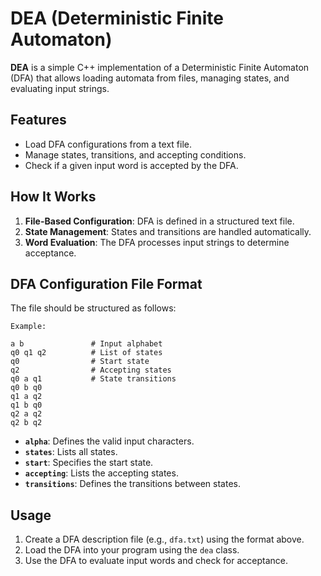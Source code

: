 # DEA (Deterministic Finite Automaton)

**DEA** is a simple C++ implementation of a Deterministic Finite Automaton (DFA) that allows loading automata from files, managing states, and evaluating input strings.

## Features

- Load DFA configurations from a text file.
- Manage states, transitions, and accepting conditions.
- Check if a given input word is accepted by the DFA.

## How It Works

1. **File-Based Configuration**: DFA is defined in a structured text file.
2. **State Management**: States and transitions are handled automatically.
3. **Word Evaluation**: The DFA processes input strings to determine acceptance.

## DFA Configuration File Format

The file should be structured as follows:

```plaintext
Example:

a b               # Input alphabet
q0 q1 q2          # List of states
q0                # Start state
q2                # Accepting states
q0 a q1           # State transitions
q0 b q0
q1 a q2
q1 b q0
q2 a q2
q2 b q2                  
```

- **`alpha`**: Defines the valid input characters.
- **`states`**: Lists all states.
- **`start`**: Specifies the start state.
- **`accepting`**: Lists the accepting states.
- **`transitions`**: Defines the transitions between states.

## Usage

1. Create a DFA description file (e.g., `dfa.txt`) using the format above.
2. Load the DFA into your program using the `dea` class.
3. Use the DFA to evaluate input words and check for acceptance.
